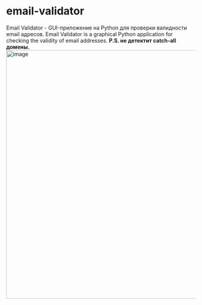 # email-validator
Email Validator - GUI-приложение на Python для проверки валидности email адресов.
Email Validator is a graphical Python application for checking the validity of email addresses.
**P.S. не детектит catch-all домены.**
<img width="877" height="661" alt="image" src="https://github.com/user-attachments/assets/748caa23-bd89-49b9-b555-441ec36a70a6" />

